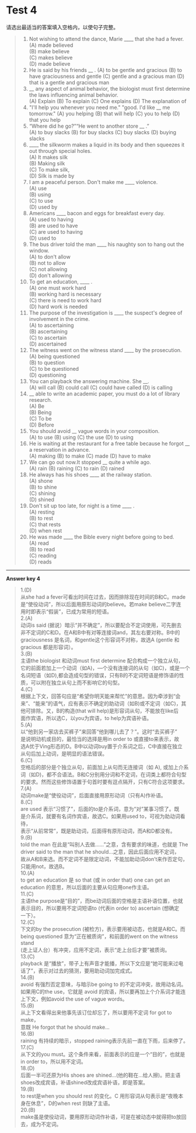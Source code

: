# Test 4

请选出最适当的答案填入空格内，以使句子完整。

> 1. Not wishing to attend the dance, Marie _\_\_\_ that she had a fever.  
>    \(A\) made believed  
>    \(B\) make believe  
>    \(C\) makes believe  
>    \(D\) made believe  
> 2. He is said by his friends \_\_ .
>    \(A\) to be gentle and gracious
>    \(B\) to have graciousness and gentle
>    \(C\) gentle and a gracious man
>    \(D\) that is a gentle and gracious man  
> 3. \_\_ any aspect of animal behavior, the biologist must first determine the laws influencing animal behavior.  
>    \(A\) Explain
>    \(B\) To explain
>    \(C\) One explains
>    \(D\) The explanation of  
> 4. "I'll help you whenever you need me."
>    "good. I'd like \_\_ me tomorrow."
>    \(A\) you helping
>    \(B\) that will help
>    \(C\) you to help
>    \(D\) that you help  
> 5. “Where did he go?”“He went to another store \_\_ .”  
>    \(A\) to buy slacks
>    \(B\) for buy slacks
>    \(C\) buy slacks
>    \(D\) buying slacks  
> 6. _\_\_\_ the silkworm makes a liquid in its body and then squeezes it out through special holes.  
>    \(A\) It makes silk  
>    \(B\) Making silk  
>    \(C\) To make silk,  
>    \(D\) Silk is made by    
> 7. I am a peaceful person. Don't make me _\_\_\_ violence.  
>    \(A\) use  
>    \(B\) using  
>    \(C\) to use  
>    \(D\) used by    
> 8. Americans _\_\_\_ bacon and eggs for breakfast every day.  
>    \(A\) used to having  
>    \(B\) are used to have  
>    \(C\) are used to having  
>    \(D\) used to  
> 9. The bus driver told the man _\_\_\_ his naughty son to hang out the window.  
>    \(A\) to don't allow  
>    \(B\) not to allow  
>    \(C\) not allowing  
>    \(D\) don't allowing  
> 10. To get an education, _\_\_\_ .  
>     \(A\) one must work hard  
>     \(B\) working hard is necessary  
>     \(C\) there is need to work hard  
>     \(D\) hard work is needed  
> 11. The purpose of the investigation is _\_\_\_ the suspect's degree of involvement in the crime.  
>     \(A\) to ascertaining  
>     \(B\) ascertaining  
>     \(C\) to ascertain  
>     \(D\) ascertained  
> 12. The witness went on the witness stand _\_\_\_ by the prosecution.  
>     \(A\) being questioned  
>     \(B\) to question  
>     \(C\) to be questioned  
>     \(D\) questioning     
> 13. You can playback the answering machine. She \_\_.  
>     \(A\) will call
>     \(B\) could call
>     \(C\) could have called
>     \(D\) is calling  
> 14. \_\_ able to write an academic paper, you must do a lot of library research.  
>     \(A\) Be  
>     \(B\) Being  
>     \(C\) To be  
>     \(D\) Before    
> 15. You should avoid \_\_ vague words in your composition.  
>     \(A\) to use
>     \(B\) using
>     \(C\) the use
>     \(D\) to using  
> 16. He is waiting at the restaurant for a free table because he forgot \_\_ a reservation in advance.  
>     \(A\) making
>     \(B\) to make
>     \(C\) made
>     \(D\) have to make  
> 17. We can go out now.It stopped \_\_ quite a while ago.  
>     \(A\) rain
>     \(B\) raining
>     \(C\) to rain
>     \(D\) rained  
> 18. He always has his shoes _\_\_\_ at the railway station.  
>     \(A\) shone  
>     \(B\) to shine  
>     \(C\) shining  
>     \(D\) shined   
> 19. Don't sit up too late, for night is a time _\_\_\_ .  
>     \(A\) resting  
>     \(B\) to rest  
>     \(C\) that rests  
>     \(D\) when rest  
> 20. He was made _\_\_\_ the Bible every night before going to bed.  
>     \(A\) read  
>     \(B\) to read  
>     \(C\) reading  
>     \(D\) reads

---

**Answer key 4**

> 1.\(D\)  
> 从she had a fever可看出时间在过去，因而排除现在时间的B和C。made  
> 是“使役动词”，所以后面用原形动词的believe。若make believe二字连  
> 用时即表示“假装”，已成为常用的短语。  
> 2.\(A\)  
> 动词is said \(据说）暗示“并不确定”，所以要配合不定词使用，可先删去  
> 非不定词的C和D。在A和B中有对等连接词and，其左右要对称。B中的  
> graciousness 是名词，和gentle这个形容词不对称，故选A \(gentle 和  
> gracious 都是形容词）。  
> 3.\(B\)  
> 主语the biologist 和动词must first determine 配合构成一个独立从句，  
> 它的前面若加上一个动词（如A\)，—个没有连接词的从句（如C\)，或是一个  
> 名词短语（如D\),都会造成句型的错误，只有B的不定词短语是修饰语的性  
> 质，可以附在独立从句上而不影响它的句型。  
> 4.\(C\)  
> 根据上下文，回答句应是“希望你明天能来帮忙”的意思。因为牵涉到“会  
> 来”、“能来”的语气，应有表示不确定的助动词（如B\)或不定词（如C\)，其  
> 他可排除。又，B的构造\(that will help\)是形容词从句，不能放在like后  
> 面作宾语，所以选C，以you为宾语，to help为宾语补语。  
> 5.\(A\)  
> 以“他到另一家店去买裤子”来回答“他到哪儿去了？”。这时“去买裤子”  
> 是说明动机或目的，最恰当的选择是用in order to 或直接to来表示，故  
> 选A优于Ving形态的D。B中以动词buy置于介系词之后，C中直接在独立  
> 从句后加上动词，是明显的语法错误。  
> 6.\(C\)  
> 空格后的部分是个独立从句，前面加上从句而无连接词（如 A\), 或加上介系  
> 词（如D\)，都不合语法。B和C分别用分词和不定词，在词类上都符合句型  
> 的要求。然而这些修饰语置于句首时要有逗点隔开，只有C符合这项要求。  
> 7.\(A\)  
> 动词make是“使役动词”，后面直接用原形动词（只有A\)作补语。  
> 8.\(C\)  
> are used 表示“习惯了”，后面的to是介系词，意为“对”某事习惯了。既  
> 是介系词，就要有名词作宾语，故选C。如果用used to，可视为助动词看待，  
> 表示“从前常常”，既是助动词，后面得有原形动词，而A和D都没有。  
> 9.\(B\)  
> told the man 在此是“叫别人去做……”之意，含有要求的味道，也就是 The  
> driver said to the man that he should...之意，因此后面应用不定词，  
> 故从A和B来选。而不定词不是限定动词，不能加助动词don’t来作否定句，  
> 只能用not，故选B。  
> 10.\(A\)  
> to get an education 是 so that \(或 in order that\) one can get an  
> education 的意思，所以后面的主要从句应用one作主语。  
> 11.\(C\)  
> 主语the purpose是“目的”，而be动词后面的空格是主语补语位置，也就  
> 表示目的，所以要用不定词短语to \(代表in order to\) ascertain \(想确定  
> 一下）。  
> 12.\(C\)  
> 下文的by the prosecution \(被检方\)，表示要用被动态，也就是A和C。而  
> being questioned 意为“正在被质询”，和前面的went on the witness stand  
> \(走上证人台）有冲突，应用不定词，表示“走上台后才要”被质询。  
> 13.\(C\)  
> playback 是“播放”，带子上有声音才能播，所以下文应是“她可能来过电  
> 话了”，表示对过去的猜测，要用助动词加完成式。  
> 14.\(B\)  
> avoid 有强烈否定意味，与暗示be going to 的不定词冲突，故用动名词。  
> 如果用C的the use，它就是 avoid 的宾语，所以要再加上个介系词才能连  
> 上下文，例如avoid the use of vague words。  
> 15.\(B\)  
> 从上下文看得出来他事先该订位却忘了，所以要用不定词 for got to make，  
> 意既 He forgot that he should make...  
> 16.\(B\)  
> raining 有持续的暗示，stopped raining表示先前一直在下雨，后来停了。  
> 17.\(C\)  
> 从下文的you must。这个条件来看，前面表示的应是一个“目的”，也就是  
> in order to，所以用不定词。  
> 18.\(D\)  
> 后面一半可还原为His shoes are shined...\(他的鞋在…给人擦\)。把主语  
> shoes改成宾语，补语shined改成宾语补语，即是答案。  
> 19.\(B\)  
> to rest是when you should rest 的变化。C 用形容词从句表示是“夜晚本  
> 身在休息”，D的when rest 则缺了主语。  
> 20.\(B\)  
> make虽是使役动词，要用原形动词作补语，可是在被动态中就得把to放回  
> 去，成为不定词。



